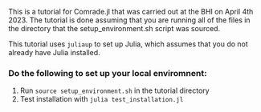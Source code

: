 This is a tutorial for Comrade.jl that was carried out at the BHI on April 4th 2023.
The tutorial is done assuming that you are running all of the files in the directory that the setup_environment.sh script was sourced. 

This tutorial uses `juliaup` to set up Julia, which assumes that you do not already have Julia installed.

### Do the following to set up your local enviromnent:

1. Run `source setup_environment.sh` in the tutorial directory
2. Test installation with `julia test_installation.jl`
